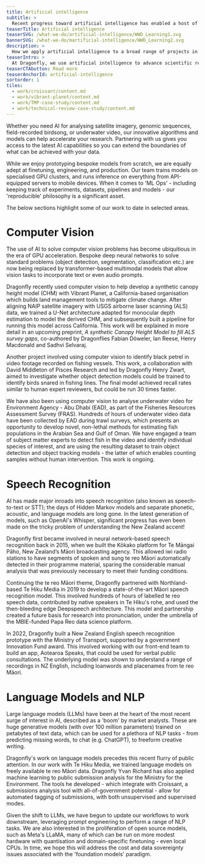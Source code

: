 ```yaml
---
title: Artificial intelligence
subtitle: >
  Recent progress toward artificial intelligence has enabled a host of new research, and augmented or improved existing approaches in several existing domains. Dragonfly has spent many years keeping abreast of the latest machine learning techniques, and applying them across a range of interesting projects.
teaserTitle: Artificial intelligence
teaserSVG: /what-we-do/artificial-intelligence/WWD_Learning1.svg
bannerSVG: /what-we-do/martificial-intelligence/WWD_Learning2.svg
description: >
  How we apply artificial intelligence to a broad range of projects in our work.
teaserIntro: >
  At Dragonfly, we use artificial intelligence to advance scientific research and discovery. With over a decade of experience leveraging AI to solve complex problems, our team of data scientists are experts in a variety of machine learning applications, from computer vision to natural language processing and speech recognition. 
teaserCTAbutton: Read more
teaserAnchorId: artificial-intelligence
sortorder: 1
tiles:
  - work/croissant/content.md
  - work/vibrant-planet/content.md
  - work/TMP-case-study/content.md
  - work/technical-review-case-study/content.md
---
```


Whether you need AI for analysing satellite imagery, genomic sequences, field-recorded birdsong, or underwater video, our innovative algorithms and models can help accelerate your research. Partnering with us gives you access to the latest AI capabilities so you can extend the boundaries of what can be achieved with your data.

While we enjoy prototyping bespoke models from scratch, we are equally adept at finetuning, engineering, and production. Our team trains models on specialised GPU clusters, and runs inference on everything from API-equipped servers to mobile devices. When it comes to 'ML Ops' - including keeping track of experiments, datasets, pipelines and models - our 'reproducible' philosophy is a significant asset. 

The below sections highlight some of our work to date in selected areas.

# Computer Vision

The use of AI to solve computer vision problems has become ubiquitious in the era of GPU acceleration. Bespoke deep neural networks to solve standard problems (object detection, segmentation, classification etc.) are now being replaced by transformer-based multimodal models that allow vision tasks to incorporate text or even audio prompts.

Dragonfly recently used computer vision to help develop a synthetic canopy height model (CHM) with Vibrant Planet, a California-based organisation which builds land management tools to mitigate climate change. After aligning NAIP satellite imagery with USGS airborne laser scanning (ALS) data, we trained a U-Net architecture adapted for monocular depth estimation to model the derived CHM, and subsequently built a pipeline for running this model across California. This work will be explained in more detail in an upcoming preprint, *A synthetic Canopy Height Model to fill ALS survey
gaps*, co-authored by Dragonflies Fabian Döweler, Ian Reese, Henry Macdonald and Sadhvi Selvaraj.

Another project involved using computer vision to identify black petrel in video footage recorded on fishing vessels. This work, a collaboration with David Middleton of Pisces Research and led by Dragonfly Henry Zwart, aimed to investigate whether object detection models could be trained to identify birds snared in fishing lines. The final model achieved recall rates similar to human expert reviewers, but could be run 30 times faster.

We have also been using computer vision to analyse underwater video for Environment Agency - Abu Dhabi (EAD), as part of the Fisheries Resources Assessment Survey (FRAS). Hundreds of hours of underwater video data have been collected by EAD during trawl surveys, which presents an opportunity to develop novel, non-lethal methods for estimating fish populations in the Arabian Sea and Gulf of Oman. We have engaged a team of subject matter experts to detect fish in the video and identify individual species of interest, and are using the resulting dataset to train object detection and object tracking models - the latter of which enables counting samples without human intervention. This work is ongoing.


# Speech Recognition

AI has made major inroads into speech recognition (also known as speech-to-text or STT); the days of Hidden Markov models and separate phonetic, acoustic, and language models are long gone. In the latest generation of models, such as OpenAI's Whisper, significant progress has even been made on the tricky problem of understanding the New Zealand accent!

Dragonfly first became involved in neural network-based speech recognition back in 2015, when we built the Kōkako platform for Te Māngai Pāho, New Zealand’s Māori broadcasting agency. This allowed iwi radio stations to have segments of spoken and sung te reo Māori automatically detected in their programme material, sparing the considerable manual analysis that was previously necessary to meet their funding conditions.

Continuing the te reo Māori theme, Dragonfly partnered with Northland-based Te Hiku Media in 2019 to develop a state-of-the-art Māori speech recognition model. This involved hundreds of hours of labelled te reo speech data, contributed by native speakers in Te Hiku's rohe, and used the then-bleeding edge Deepspeech architecture. This model and partnership created a future basis for research into pronunciation, under the umbrella of the MBIE-funded Papa Reo data science platform.

In 2022, Dragonfly built a New Zealand English speech recognition prototype with the Ministry of Transport, supported by a government Innovation Fund award. This involved working with our front-end team to build an app, Aotearoa Speaks, that could be used for verbal public consultations. The underlying model was shown to understand a range of recordings in NZ English, including loanwords and placenames from te reo Māori.

# Language Models and NLP

Large language models (LLMs) have been at the heart of the most recent surge of interest in AI, described as a 'boom' by market analysts. These are huge generative models (with over 100 million parameters) trained on petabytes of text data, which can be used for a plethora of NLP tasks - from predicting missing words, to chat (e.g. ChatGPT), to freeform creative writing.

Dragonfly's work on language models precedes this recent flurry of public attention. In our work with Te Hiku Media, we trained language models on freely available te reo Māori data. Dragonfly Yvan Richard has also applied machine learning to public submission analysis for the Ministry for the Environment. The tools he developed - which integrate with Croissant, a submissions analysis tool with all-of-government potential - allow for automated tagging of submissions, with both unsupervised and supervised modes.

Given the shift to LLMs, we have begun to update our workflows to work downstream, leveraging prompt engineering to perform a range of NLP tasks. We are also interested in the proliferation of open source models, such as Meta's LLaMA, many of which can be run on more modest hardware with quantisation and domain-specific finetuning - even local CPUs. In time, we hope this will address the cost and data sovereignty issues associated with the 'foundation models' paradigm.
